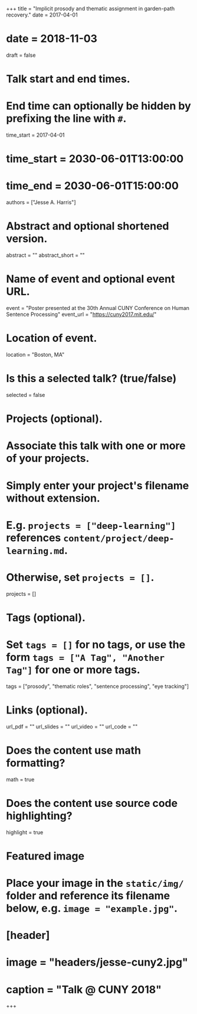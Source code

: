 +++
title = "Implicit prosody and thematic assignment in garden-path recovery."
date = 2017-04-01
# date = 2018-11-03
draft = false

# Talk start and end times.
#   End time can optionally be hidden by prefixing the line with `#`.
time_start = 2017-04-01
# time_start = 2030-06-01T13:00:00
# time_end = 2030-06-01T15:00:00

authors = ["Jesse A. Harris"]

# Abstract and optional shortened version.
abstract = ""
abstract_short = ""

# Name of event and optional event URL.
event = "Poster presented at the 30th Annual CUNY Conference on Human Sentence Processing"
event_url = "https://cuny2017.mit.edu/"

# Location of event.
location = "Boston, MA"

# Is this a selected talk? (true/false)
selected = false

# Projects (optional).
#   Associate this talk with one or more of your projects.
#   Simply enter your project's filename without extension.
#   E.g. `projects = ["deep-learning"]` references `content/project/deep-learning.md`.
#   Otherwise, set `projects = []`.
projects = []

# Tags (optional).
#   Set `tags = []` for no tags, or use the form `tags = ["A Tag", "Another Tag"]` for one or more tags.
tags = ["prosody", "thematic roles", "sentence processing", "eye tracking"]

# Links (optional).
url_pdf = ""
url_slides = ""
url_video = ""
url_code = ""

# Does the content use math formatting?
math = true

# Does the content use source code highlighting?
highlight = true

# Featured image
# Place your image in the `static/img/` folder and reference its filename below, e.g. `image = "example.jpg"`.
# [header]
# image = "headers/jesse-cuny2.jpg"
# caption = "Talk @ CUNY 2018"

+++
